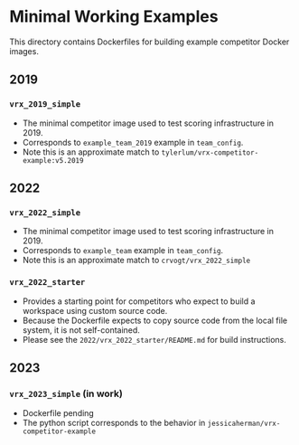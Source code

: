 # Minimal Working Examples
This directory contains Dockerfiles for building example competitor Docker images.

## 2019

### `vrx_2019_simple`
* The minimal competitor image used to test scoring infrastructure in 2019.
* Corresponds to `example_team_2019` example in `team_config`.
* Note this is an approximate match to `tylerlum/vrx-competitor-example:v5.2019`

## 2022

### `vrx_2022_simple`
* The minimal competitor image used to test scoring infrastructure in 2019.
* Corresponds to `example_team` example in `team_config`.
* Note this is an approximate match to `crvogt/vrx_2022_simple`

### `vrx_2022_starter`
* Provides a starting point for competitors who expect to build a workspace using custom source code. 
* Because the Dockerfile expects to copy source code from the local file system, it is not self-contained.
* Please see the `2022/vrx_2022_starter/README.md` for build instructions. 

## 2023

### `vrx_2023_simple` (in work)
* Dockerfile pending
* The python script corresponds to the behavior in `jessicaherman/vrx-competitor-example`

